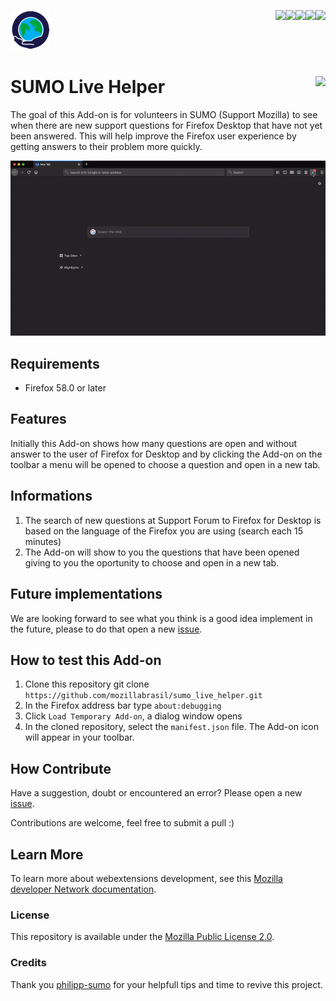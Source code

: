 [<img align="right" src="https://img.shields.io/github/issues/mozillabrasil/sumo_live_helper.svg">](https://github.com/mozillabrasil/sumo_live_helper/issues)
[<img align="right" src="https://img.shields.io/github/license/mozillabrasil/sumo_live_helper.svg">](https://github.com/mozillabrasil/sumo_live_helper/blob/master/LICENSE)
[<img align="right" src="https://img.shields.io/github/forks/mozillabrasil/sumo_live_helper.svg">](https://github.com/mozillabrasil/sumo_live_helper/network/members)
[<img align="right" src="https://img.shields.io/github/stars/mozillabrasil/sumo_live_helper.svg">](https://github.com/mozillabrasil/sumo_live_helper/stargazers)
[<img align="right" src="https://img.shields.io/github/release/mozillabrasil/sumo_live_helper.svg">](https://github.com/mozillabrasil/sumo_live_helper/releases)

![SUMO_Live_Helper_icon](src/res/icons/icon.png)
# SUMO Live Helper [<img align="right" src="https://addons.cdn.mozilla.net/static/img/addons-buttons/AMO-button_2.png">](https://addons.mozilla.org/en-US/firefox/addon/sumo-live-helper-/)
The goal of this Add-on is for volunteers in SUMO (Support Mozilla) to see when there are new support questions for Firefox Desktop that have not yet been answered. This will help improve the Firefox user experience by getting answers to their problem more quickly.

![SUMO_Live_Helper gif](sumo_live_helper.gif)

## Requirements
* Firefox 58.0 or later

## Features
Initially this Add-on shows how many questions are open and without answer to the user of Firefox for Desktop and by clicking the Add-on on the toolbar a menu will be opened to choose a question and open in a new tab.

## Informations
1. The search of new questions at Support Forum to Firefox for Desktop is based on the language of the Firefox you are using (search each 15 minutes)
2. The Add-on will show to you the questions that have been opened giving to you the oportunity to choose and open in a new tab.

## Future implementations
We are looking forward to see what you think is a good idea implement in the future, please to do that open a new [issue](https://github.com/mozillabrasil/sumo_live_helper/issues).

## How to test this Add-on
1. Clone this repository git clone ```https://github.com/mozillabrasil/sumo_live_helper.git```
2. In the Firefox address bar type ```about:debugging```
3. Click ```Load Temporary Add-on```, a dialog window opens
4. In the cloned repository, select the ```manifest.json``` file. The Add-on icon will appear in your toolbar.

## How Contribute
Have a suggestion, doubt or encountered an error? Please open a new [issue](https://github.com/mozillabrasil/sumo_live_helper/issues).

Contributions are welcome, feel free to submit a pull :)

## Learn More
To learn more about webextensions development, see this [Mozilla developer Network documentation](https://developer.mozilla.org/en-US/Add-ons/WebExtensions).

### License
This repository is available under the [Mozilla Public License 2.0](https://github.com/mozillabrasil/sumo_live_helper/blob/master/LICENSE).

### Credits
Thank you [philipp-sumo](https://github.com/philipp-sumo/) for your helpfull tips and time to revive this project.
